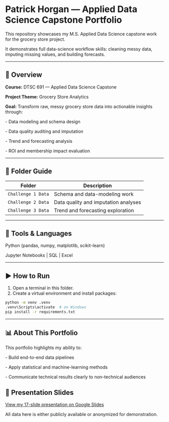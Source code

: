 # Patrick Horgan — Applied Data Science Capstone Portfolio



This repository showcases my M.S. Applied Data Science capstone work for the grocery store project.  

It demonstrates full data-science workflow skills: cleaning messy data, imputing missing values, and building forecasts.



---



## 🧠 Overview



**Course:** DTSC 691 — Applied Data Science Capstone

**Project Theme:** Grocery Store Analytics

**Goal:** Transform raw, messy grocery store data into actionable insights through:

\- Data modeling and schema design  

\- Data quality auditing and imputation  

\- Trend and forecasting analysis  

\- ROI and membership impact evaluation  



---



## 📁 Folder Guide

| Folder | Description |
|---------|--------------|
| `Challenge 1 Data` | Schema and data-modeling work |
| `Challenge 2 Data` | Data quality and imputation analyses |
| `Challenge 3 Data` | Trend and forecasting exploration |



---



## 🧰 Tools \& Languages



Python (pandas, numpy, matplotlib, scikit-learn)  

Jupyter Notebooks  |  SQL  |  Excel  



---



## ▶️ How to Run

1. Open a terminal in this folder.
2. Create a virtual environment and install packages:

```bash
python -m venv .venv
.venv\Scripts\activate  # on Windows
pip install -r requirements.txt
```



---



## 📊 About This Portfolio



This portfolio highlights my ability to:

\- Build end-to-end data pipelines  

\- Apply statistical and machine-learning methods  

\- Communicate technical results clearly to non-technical audiences


## 🎥 Presentation Slides
[View my 17-slide presentation on Google Slides](https://docs.google.com/presentation/d/1OQ1zAFTkq-itLTzvutC1cYnb6w5lmYvxwSjgHx22gaU/edit?usp=sharing)




All data here is either publicly available or anonymized for demonstration.

